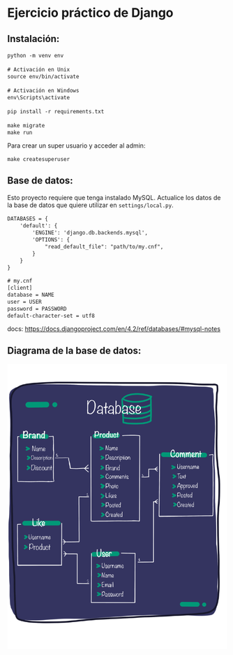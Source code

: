 # Ejercicio práctico de Django

## Instalación:

```
python -m venv env

# Activación en Unix
source env/bin/activate

# Activación en Windows
env\Scripts\activate

pip install -r requirements.txt

make migrate
make run
```

Para crear un super usuario y acceder al admin:

```
make createsuperuser
```

## Base de datos:

Esto proyecto requiere que tenga instalado MySQL.
Actualice los datos de la base de datos que quiere utilizar en `settings/local.py`.

```
DATABASES = {
    'default': {
        'ENGINE': 'django.db.backends.mysql',
        'OPTIONS': {
            "read_default_file": "path/to/my.cnf",
        }
    }
}
```

```
# my.cnf
[client]
database = NAME
user = USER
password = PASSWORD
default-character-set = utf8
```

docs: https://docs.djangoproject.com/en/4.2/ref/databases/#mysql-notes

## Diagrama de la base de datos:

![Diagrama base de datos](docs/db.png)
